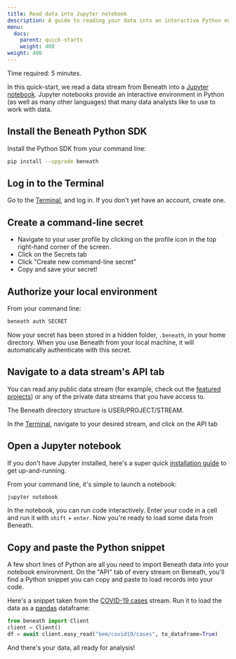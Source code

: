 ```yaml
---
title: Read data into Jupyter notebook
description: A guide to reading your data into an interactive Python environment
menu:
  docs:
    parent: quick-starts
    weight: 400
weight: 400
---
```


Time required: 5 minutes.

In this quick-start, we read a data stream from Beneath into a [Jupyter notebook](https://jupyter.org/). Jupyter notebooks provide an interactive environment in Python (as well as many other languages) that many data analysts like to use to work with data.

## Install the Beneath Python SDK

Install the Python SDK from your command line:
```bash
pip install --upgrade beneath
```

## Log in to the Terminal

Go to the [Terminal](https://beneath.dev/?noredirect=1), and log in. If you don't yet have an account, create one.

## Create a command-line secret

- Navigate to your user profile by clicking on the profile icon in the top right-hand corner of the screen.
- Click on the Secrets tab
- Click "Create new command-line secret"
- Copy and save your secret!

## Authorize your local environment

From your command line:
```bash
beneath auth SECRET
``` 

Now your secret has been stored in a hidden folder, `.beneath`, in your home directory. When you use Beneath from your local machine, it will automatically authenticate with this secret.

## Navigate to a data stream's API tab

You can read any public data stream (for example, check out the [featured projects](https://beneath.dev/?noredirect=1)) or any of the private data streams that you have access to. 

The Beneath directory structure is USER/PROJECT/STREAM.

In the [Terminal](https://beneath.dev/?noredirect=1), navigate to your desired stream, and click on the API tab

## Open a Jupyter notebook

If you don't have Jupyter installed, here's a super quick [installation guide](https://jupyter.org/install.html) to get up-and-running. 

From your command line, it's simple to launch a notebook:
```bash
jupyter notebook
```

In the notebook, you can run code interactively. Enter your code in a cell and run it with `shift` + `enter`. Now you're ready to load some data from Beneath. 

## Copy and paste the Python snippet

A few short lines of Python are all you need to import Beneath data into your notebook environment. On the "API" tab of every stream on Beneath, you'll find a Python snippet you can copy and paste to load records into your code.

Here's a snippet taken from the [COVID-19 cases](https://beneath.dev/bem/covid19/cases) stream. Run it to load the data as a [pandas](https://pandas.pydata.org/) dataframe:
 
```python
from beneath import Client
client = Client()
df = await client.easy_read("bem/covid19/cases", to_dataframe=True)
```

And there's your data, all ready for analysis!
